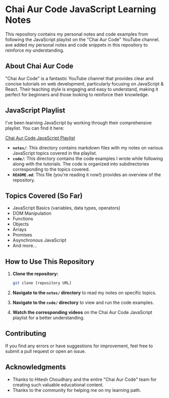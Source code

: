 # Chai Aur Code JavaScript Learning Notes

This repository contains my personal notes and code examples from following the JavaScript playlist on the "Chai Aur Code" YouTube channel. ave added my personal notes and code snippets in this repository to reinforce my understanding.

## About Chai Aur Code

"Chai Aur Code" is a fantastic YouTube channel that provides clear and concise tutorials on web development, particularly focusing on JavaScript & React. Their teaching style is engaging and easy to understand, making it perfect for beginners and those looking to reinforce their knowledge.

## JavaScript Playlist

I've been learning JavaScript by working through their comprehensive playlist. You can find it here:

[Chai Aur Code JavaScript Playlist](https://www.youtube.com/playlist?list=PLu71SKxNBAj7rR4b5j3v2-yNlY65eQy65)

* **`notes/`**: This directory contains markdown files with my notes on various JavaScript topics covered in the playlist.
* **`code/`**: This directory contains the code examples I wrote while following along with the tutorials. The code is organized into subdirectories corresponding to the topics covered.
* **`README.md`**: This file (you're reading it now!) provides an overview of the repository.

## Topics Covered (So Far)

* JavaScript Basics (variables, data types, operators)
* DOM Manipulation
* Functions
* Objects
* Arrays
* Promises
* Asynchronous JavaScript
* And more...

## How to Use This Repository

1. **Clone the repository:**

    ```bash
    git clone [repository URL]
    ```

2. **Navigate to the `notes/` directory** to read my notes on specific topics.

3. **Navigate to the `code/` directory** to view and run the code examples.

4. **Watch the corresponding videos** on the Chai Aur Code JavaScript playlist for a better understanding.

## Contributing

If you find any errors or have suggestions for improvement, feel free to submit a pull request or open an issue.

## Acknowledgments

* Thanks to Hitesh Choudhary and the entire "Chai Aur Code" team for creating such valuable educational content.
* Thanks to the community for helping me on my learning path.
